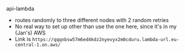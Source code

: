 api-lambda
 - routes randomly to three different nodes with 2 random retries
 - No real way to set up other than use the one here, since it's in my (Jan's) AWS
 - Link is ``https://qqqnbsw57m6ed4kdz2nyevyx2m0cduru.lambda-url.eu-central-1.on.aws/``
